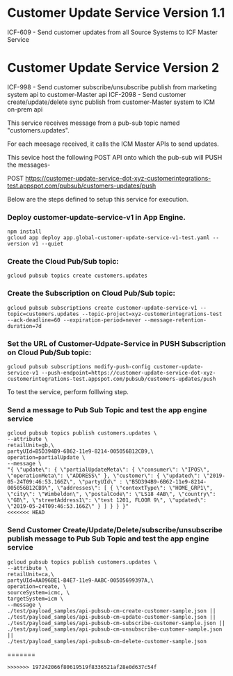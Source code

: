 # Customer Update Service Version 1.1

ICF-609 - Send customer updates from all Source Systems to ICF Master Service

# Customer Update Service Version 2
ICF-998 - Send customer subscribe/unsubscribe publish from marketing system api to customer-Master api
ICF-2098 - Send customer create/update/delete sync publish from customer-Master system to ICM on-prem api

This service receives message from a pub-sub topic named "customers.updates".

For each meesage received, it calls the ICM Master APIs to send updates.

This sevice host the following POST API onto which the pub-sub will PUSH the messages-

POST https://customer-update-service-dot-xyz-customerintegrations-test.appspot.com/pubsub/customers-updates/push
  
 Below are the steps defined to setup this service for execution.

### Deploy customer-update-service-v1 in App Engine.

```
npm install
gcloud app deploy app.global-customer-update-service-v1-test.yaml --version v1 --quiet
```

### Create the Cloud Pub/Sub topic:

```
gcloud pubsub topics create customers.updates
```

### Create the Subscription on Cloud Pub/Sub topic:

```
gcloud pubsub subscriptions create customer-update-service-v1 --topic=customers.updates --topic-project=xyz-customerintegrations-test --ack-deadline=60 --expiration-period=never --message-retention-duration=7d
```

### Set the URL of Customer-Udpate-Service in PUSH Subscription on Cloud Pub/Sub topic:

```
gcloud pubsub subscriptions modify-push-config customer-update-service-v1 --push-endpoint=https://customer-update-service-dot-xyz-customerintegrations-test.appspot.com/pubsub/customers-updates/push
```

To test the service, perform folllwing step.

### Send a message to Pub Sub Topic and test the app engine service

```
gcloud pubsub topics publish customers.updates \
--attribute \
retailUnit=gb,\
partyUId=B5D394B9-6B62-11e9-8214-005056B12CB9,\
operation=partialUpdate \
--message \
"{ \"update\": { \"partialUpdateMeta\": { \"consumer\": \"IPOS\", \"operationMeta\": \"ADDRESS\" }, \"customer\": { \"updated\": \"2019-05-24T09:46:53.166Z\", \"partyUId\" : \"B5D394B9-6B62-11e9-8214-005056B12CB9\", \"addresses\": [ { \"contextType\": \"HOME_GRP1\", \"city\": \"Wimbeldon\", \"postalCode\": \"LS18 4AB\", \"country\": \"GB\", \"streetAddress1\": \"test 1201, FLOOR 9\", \"updated\": \"2019-05-24T09:46:53.166Z\" } ] } } }"
<<<<<<< HEAD
````
### Send Customer Create/Update/Delete/subscribe/unsubscribe publish message to Pub Sub Topic and test the app engine service
````
gcloud pubsub topics publish customers.updates \
--attribute \
retailUnit=ca,\
partyUId=AA096BE1-B4E7-11e9-AABC-00505699397A,\
operation=create, \
sourceSystem=icmc, \
targetSystem=icm \
--message \
./test/payload_samples/api-pubsub-cm-create-customer-sample.json ||
./test/payload_samples/api-pubsub-cm-update-customer-sample.json ||
./test/payload_samples/api-pubsub-cm-subscribe-customer-sample.json ||
./test/payload_samples/api-pubsub-cm-unsubscribe-customer-sample.json ||
./test/payload_samples/api-pubsub-cm-delete-customer-sample.json
````
=======
```
>>>>>>> 197242066f80619519f8336521af28e0d637c54f
